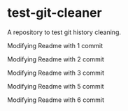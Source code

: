 # test-git-cleaner
A repository to test git history cleaning. 

Modifying Readme with 1 commit

Modifying Readme with 2 commit

Modifying Readme with 3 commit


Modifying Readme with 5 commit

Modifying Readme with 6 commit

